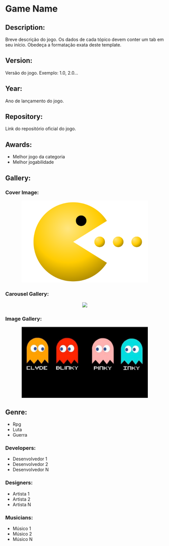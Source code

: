 # Game Name

## Description:
   Breve descrição do jogo. Os dados de cada tópico devem conter um tab em seu início. Obedeça a formatação exata deste template.

## Version:
   Versão do jogo. Exemplo: 1.0, 2.0...

## Year:
   Ano de lançamento do jogo.

## Repository:
   Link do repositório oficial do jogo.

## Awards:
   - Melhor jogo da categoria
   - Melhor jogabilidade

## Gallery:
### Cover Image:
   <p align="center"><img width="400"src="https://github.com/unbgames/unbgames/blob/issue_9/img_tmp/pac1.png"></p>

### Carousel Gallery:
   <p align="center"><img width="400"src="https://github.com/unbgames/unbgames/blob/issue_9/img_tmp/pac1.jpg"></p>

### Image Gallery:
   <p align="center"><img width="400"src="https://github.com/unbgames/unbgames/blob/issue_9/img_tmp/pac3.jpg"></p>

## Genre:
   - Rpg
   - Luta
   - Guerra

### Developers:
   - Desenvolvedor 1
   - Desenvolvedor 2
   - Desenvolvedor N

### Designers:
   - Artista 1
   - Artista 2
   - Artista N

### Musicians:
   - Músico 1
   - Músico 2
   - Músico N

